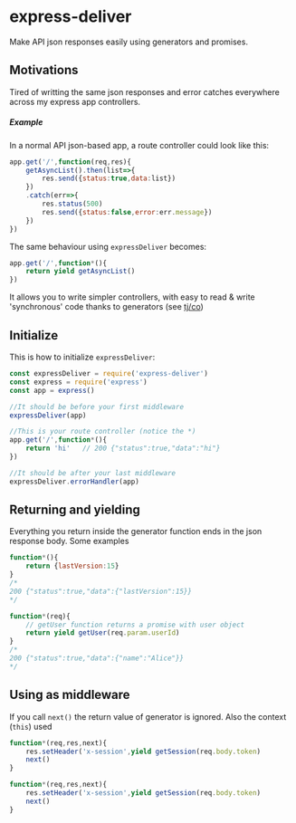 # express-deliver
<!--[![npm](https://img.shields.io/npm/v/express-deliver.svg)](https://www.npmjs.com/package/express-deliver)
[![Codecov branch](https://img.shields.io/codecov/c/github/edus44/express-deliver/master.svg)](https://codecov.io/gh/edus44/express-deliver)
[![Travis branch](https://img.shields.io/travis/edus44/express-deliver/master.svg)](https://travis-ci.org/edus44/express-deliver)-->

Make API json responses easily using generators and promises. 

## Motivations
Tired of writting the same json responses and error catches everywhere across my express app controllers.

##### Example
In a normal API json-based app, a route controller could look like this:
```javascript
app.get('/',function(req,res){
    getAsyncList().then(list=>{
        res.send({status:true,data:list})
    })
    .catch(err=>{
        res.status(500)
        res.send({status:false,error:err.message})
    })
})
```
The same behaviour using `expressDeliver` becomes:
```javascript
app.get('/',function*(){
    return yield getAsyncList()
})
```

It allows you to write simpler controllers, with easy to read & write 'synchronous' code thanks to generators (see [tj/co](https://www.npmjs.com/package/co)) 

## Initialize
This is how to initialize `expressDeliver`:
```javascript
const expressDeliver = require('express-deliver')
const express = require('express')
const app = express()

//It should be before your first middleware
expressDeliver(app)

//This is your route controller (notice the *)
app.get('/',function*(){
    return 'hi'   // 200 {"status":true,"data":"hi"}
})

//It should be after your last middleware
expressDeliver.errorHandler(app)
```


## Returning and yielding

Everything you return inside the generator function ends in the json response body. Some examples

```javascript
function*(){
    return {lastVersion:15}
}
/*
200 {"status":true,"data":{"lastVersion":15}}
*/

function*(req){
    // getUser function returns a promise with user object
    return yield getUser(req.param.userId) 
}
/*
200 {"status":true,"data":{"name":"Alice"}}
*/

```

## Using as middleware

If you call `next()` the return value of generator is ignored. Also the context (`this`) used 

```javascript
function*(req,res,next){
    res.setHeader('x-session',yield getSession(req.body.token)
    next()
}

function*(req,res,next){
    res.setHeader('x-session',yield getSession(req.body.token)
    next()
}
```